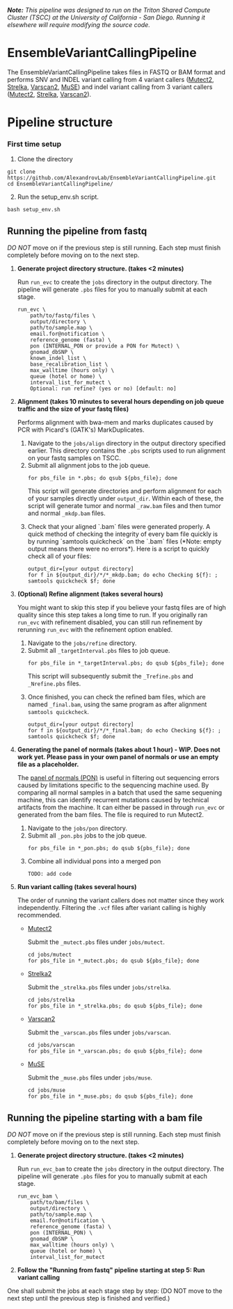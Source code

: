 *__Note:__ This pipeline was designed to run on the Triton Shared Compute Cluster (TSCC) at the University of California - San Diego. Running it elsewhere will require modifying the source code.*

# EnsembleVariantCallingPipeline
The EnsembleVariantCallingPipeline takes files in FASTQ or BAM format and performs SNV and INDEL variant calling from 4 variant callers ([Mutect2](https://gatk.broadinstitute.org/hc/en-us/articles/360037593851-Mutect2), [Strelka](https://doi.org/10.1038/s41592-018-0051-x), [Varscan2](http://doi.org/10.1101/gr.129684.111), [MuSE](https://doi.org/10.1186/s13059-016-1029-6)) and indel variant calling from 3 variant callers ([Mutect2](https://gatk.broadinstitute.org/hc/en-us/articles/360037593851-Mutect2), [Strelka](https://doi.org/10.1038/s41592-018-0051-x), [Varscan2](http://doi.org/10.1101/gr.129684.111)).

# Pipeline structure


### First time setup

1. Clone the directory
```
git clone https://github.com/AlexandrovLab/EnsembleVariantCallingPipeline.git
cd EnsembleVariantCallingPipeline/
```

2. Run the setup_env.sh script.
```
bash setup_env.sh
```

## Running the pipeline from fastq
_DO NOT_ move on if the previous step is still running. Each step must finish completely before moving on to the next step.

<ol>
<li><b> Generate project directory structure. (takes <2 minutes)</b> 
	
Run `run_evc` to create the `jobs` directory in the output directory. The pipeline will generate `.pbs` files for you to manually submit at each stage.

```
run_evc \
	path/to/fastq/files \
	output/directory \
	path/to/sample.map \
	email.for@notification \
	reference_genome (fasta) \
	pon (INTERNAL_PON or provide a PON for Mutect) \
	gnomad_dbSNP \
	known_indel_list \
	base_recalibration_list \
	max_walltime (hours only) \
	queue (hotel or home) \
	interval_list_for_mutect \
	Optional: run refine? (yes or no) [default: no]
```

</li>
<li> <b>Alignment (takes 10 minutes to several hours depending on job queue traffic and the size of your fastq files)</b>
	
Performs alignment with bwa-mem and marks duplicates caused by PCR with Picard's (GATK's) MarkDuplicates.

<ol>
<li> Navigate to the <code>jobs/align</code> directory in the output directory specified earlier. This directory contains the <code>.pbs</code> scripts used to run alignment on your fastq samples on TSCC. </li>

<li> Submit all alignment jobs to the job queue. 

```
for pbs_file in *.pbs; do qsub ${pbs_file}; done
```

This script will generate directories and perform alignment for each of your samples directly under `output_dir`. Within each of these, the script will generate tumor and normal `_raw.bam` files and then tumor and normal `_mkdp.bam` files.
</li> 

<li> Check that your aligned `.bam` files were generated properly. A quick method of checking the integrity of every bam file quickly is by running `samtools quickcheck` on the `.bam` files (*Note: empty output means there were no errors*). Here is a script to quickly check all of your files:

```
output_dir=[your output directory]
for f in ${output_dir}/*/*_mkdp.bam; do echo Checking ${f}: ; samtools quickcheck $f; done
```

</li></ol></li>


<li><b>(Optional) Refine alignment (takes several hours)</b>

You might want to skip this step if you believe your fastq files are of high quality since this step takes a long time to run. If you originally ran <code>run_evc</code> with refinement disabled, you can still run refinement by rerunning <code>run_evc</code> with the refinement option enabled.
	
<ol>
<li> Navigate to the <code>jobs/refine</code> directory.</li>
<li> Submit all <code>_targetInterval.pbs</code> files to job queue. 

```
for pbs_file in *_targetInterval.pbs; do qsub ${pbs_file}; done
```

This script will subsequently submit the <code>_Trefine.pbs</code> and <code>_Nrefine.pbs</code> files.
</li>
<li> Once finished, you can check the refined bam files, which are named <code>_final.bam</code>, using the same program as after alignment <code>samtools quickcheck</code>.

```
output_dir=[your output directory]
for f in ${output_dir}/*/*_final.bam; do echo Checking ${f}: ; samtools quickcheck $f; done
```

</li></ol>

<li> <b>Generating the panel of normals (takes about 1 hour) - WIP. Does not work yet. Please pass in your own panel of normals or use an empty file as a placeholder.</b>
	
The [panel of normals (PON)](https://gatk.broadinstitute.org/hc/en-us/articles/360035890631-Panel-of-Normals-PON-#:~:text=A%20Panel%20of%20Normal%20or,PON%20will%20be%20generated%20differently.) is useful in filtering out sequencing errors caused by limitations specific to the sequencing machine used. By comparing all normal samples in a batch that used the same sequening machine, this can identify recurrent mutations caused by technical artifacts from the machine. It can either be passed in through <code>run_evc</code> or generated from the bam files. The file is required to run Mutect2.
<ol>
<li> Navigate to the <code>jobs/pon</code> directory. </li>
<li> Submit all <code>_pon.pbs</code> jobs to the job queue.

```
for pbs_file in *_pon.pbs; do qsub ${pbs_file}; done
```

</li>
<li> Combine all individual pons into a merged pon 

```
TODO: add code
```

</li></ol></li>

<li><b> Run variant calling (takes several hours) </b>

The order of running the variant callers does not matter since they work independently. Filtering the <code>.vcf</code> files after variant calling is highly recommended.

<ul>
<li> <a href="https://gatk.broadinstitute.org/hc/en-us/articles/360037593851-Mutect2">Mutect2</a>

Submit the <code>_mutect.pbs</code> files under <code>jobs/mutect</code>.

```
cd jobs/mutect
for pbs_file in *_mutect.pbs; do qsub ${pbs_file}; done
```

</li>

<li> <a href="https://github.com/Illumina/strelka">Strelka2</a>

Submit the <code>_strelka.pbs</code> files under <code>jobs/strelka</code>.

```
cd jobs/strelka
for pbs_file in *_strelka.pbs; do qsub ${pbs_file}; done
```

</li>

<li> <a href="https://github.com/dkoboldt/varscan">Varscan2</a>
	
Submit the <code>_varscan.pbs</code> files under <code>jobs/varscan</code>.

```
cd jobs/varscan
for pbs_file in *_varscan.pbs; do qsub ${pbs_file}; done
```

</li>

<li> <a href="https://github.com/danielfan/MuSE">MuSE</a>
	
Submit the <code>_muse.pbs</code> files under <code>jobs/muse</code>.

```
cd jobs/muse
for pbs_file in *_muse.pbs; do qsub ${pbs_file}; done
```

</li></ul></li></ol>

## Running the pipeline starting with a bam file
_DO NOT_ move on if the previous step is still running. Each step must finish completely before moving on to the next step.

<ol>
<li><b> Generate project directory structure. (takes <2 minutes)</b>

Run `run_evc_bam` to create the `jobs` directory in the output directory. The pipeline will generate `.pbs` files for you to manually submit at each stage.

```
run_evc_bam \
	path/to/bam/files \
	output/directory \
	path/to/sample.map \
	email.for@notification \
	reference_genome (fasta) \
	pon (INTERNAL_PON) \
	gnomad_dbSNP \
	max_walltime (hours only) \
	queue (hotel or home) \
	interval_list_for_mutect
```

</li>
<li><b> Follow the "Running from fastq" pipeline starting at step 5: Run variant calling</b>
</li>

</ol>

One shall submit the jobs at each stage step by step: (DO NOT move to the next step until the previous step is finished and verified.)
